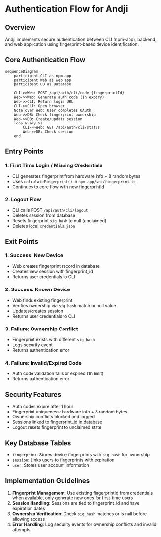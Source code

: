 # Authentication Flow for Andji

## Overview

Andji implements secure authentication between CLI (npm-app), backend, and web application using fingerprint-based device identification.

## Core Authentication Flow

```mermaid
sequenceDiagram
    participant CLI as npm-app
    participant Web as web app
    participant DB as Database

    CLI->>Web: POST /api/auth/cli/code {fingerprintId}
    Web->>Web: Generate auth code (1h expiry)
    Web->>CLI: Return login URL
    CLI->>CLI: Open browser
    Note over Web: User completes OAuth
    Web->>DB: Check fingerprint ownership
    Web->>DB: Create/update session
    loop Every 5s
        CLI->>Web: GET /api/auth/cli/status
        Web->>DB: Check session
    end
```

## Entry Points

### 1. First Time Login / Missing Credentials

- CLI generates fingerprint from hardware info + 8 random bytes
- Uses `calculateFingerprint()` in `npm-app/src/fingerprint.ts`
- Continues to core flow with new fingerprintId

### 2. Logout Flow

- CLI calls POST `/api/auth/cli/logout`
- Deletes session from database
- Resets fingerprint `sig_hash` to null (unclaimed)
- Deletes local `credentials.json`

## Exit Points

### 1. Success: New Device

- Web creates fingerprint record in database
- Creates new session with fingerprint_id
- Returns user credentials to CLI

### 2. Success: Known Device

- Web finds existing fingerprint
- Verifies ownership via `sig_hash` match or null value
- Updates/creates session
- Returns user credentials to CLI

### 3. Failure: Ownership Conflict

- Fingerprint exists with different `sig_hash`
- Logs security event
- Returns authentication error

### 4. Failure: Invalid/Expired Code

- Auth code validation fails or expired (1h limit)
- Returns authentication error

## Security Features

- Auth codes expire after 1 hour
- Fingerprint uniqueness: hardware info + 8 random bytes
- Ownership conflicts blocked and logged
- Sessions linked to fingerprint_id in database
- Logout resets fingerprint to unclaimed state

## Key Database Tables

- `fingerprint`: Stores device fingerprints with `sig_hash` for ownership
- `session`: Links users to fingerprints with expiration
- `user`: Stores user account information

## Implementation Guidelines

1. **Fingerprint Management**: Use existing fingerprintId from credentials when available, only generate new ones for first-time users
2. **Session Handling**: Sessions are tied to fingerprint_id and have expiration dates
3. **Ownership Verification**: Check `sig_hash` matches or is null before allowing access
4. **Error Handling**: Log security events for ownership conflicts and invalid attempts
